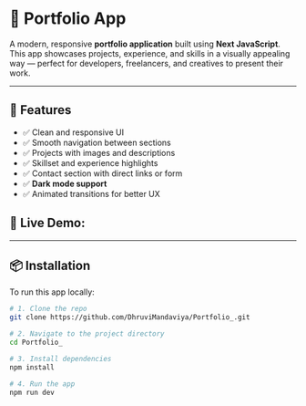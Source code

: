 # 📱 Portfolio App

A modern, responsive **portfolio application** built using **Next JavaScript**. This app showcases projects, experience, and skills in a visually appealing way — perfect for developers, freelancers, and creatives to present their work.

---

## 🚀 Features

- ✅ Clean and responsive UI
- ✅ Smooth navigation between sections
- ✅ Projects with images and descriptions
- ✅ Skillset and experience highlights
- ✅ Contact section with direct links or form
- ✅ **Dark mode support**
- ✅ Animated transitions for better UX


## 📸 Live Demo:


---

## 📦 Installation

To run this app locally:

```bash
# 1. Clone the repo
git clone https://github.com/DhruviMandaviya/Portfolio_.git

# 2. Navigate to the project directory
cd Portfolio_

# 3. Install dependencies
npm install

# 4. Run the app
npm run dev
